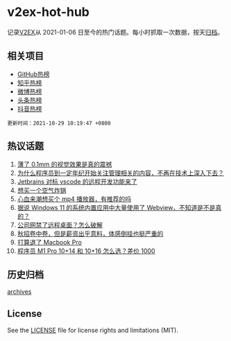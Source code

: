 # v2ex-hot-hub

 记录[V2EX](https://www.v2ex.com/)从 2021-01-06 日至今的热门话题。每小时抓取一次数据，按天[归档](archives)。
 
 ## 相关项目

- [GitHub热榜](https://github.com/lonnyzhang423/github-hot-hub)
- [知乎热榜](https://github.com/lonnyzhang423/zhihu-hot-hub)
- [微博热榜](https://github.com/lonnyzhang423/weibo-hot-hub)
- [头条热榜](https://github.com/lonnyzhang423/toutiao-hot-hub)
- [抖音热榜](https://github.com/lonnyzhang423/douyin-hot-hub)


 `更新时间：2021-10-29 10:19:47 +0800`

## 热议话题

1. [薄了 0.1mm 的视觉效果是真的震撼](https://www.v2ex.com/t/811201)
1. [为什么程序员到一定年纪开始关注管理相关的内容，不再在技术上深入下去？](https://www.v2ex.com/t/811237)
1. [Jetbrains 对标 vscode 的远程开发功能来了](https://www.v2ex.com/t/811333)
1. [想买一个空气炸锅](https://www.v2ex.com/t/811255)
1. [心血来潮想买个 mp4 播放器，有推荐的吗](https://www.v2ex.com/t/811187)
1. [据说 Windows 11 的系统内置应用中大量使用了 Webview，不知道是不是真的？](https://www.v2ex.com/t/811238)
1. [公司网禁了远程桌面？怎么破解](https://www.v2ex.com/t/811206)
1. [秋招卷中卷，但是薪资出乎意料，体感倒挂也挺严重的](https://www.v2ex.com/t/811210)
1. [打算退了 Macbook Pro](https://www.v2ex.com/t/811367)
1. [程序员 M1 Pro 10+14 和 10+16 怎么选？差价 1000](https://www.v2ex.com/t/811391)

## 历史归档

[archives](archives)

## License

See the [LICENSE](LICENSE) file for license rights and limitations (MIT).
